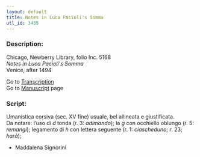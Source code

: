 ```yaml
---
layout: default
title: Notes in Luca Pacioli's Somma
utl_id: 3455
---
```


###  Description:

Chicago, Newberry Library, folio Inc. 5168<br>
_Notes in Luca Pacioli's Somma_<br>
Venice, after 1494

Go to [Transcription](https://centerfordigitalhumanities.github.io/Newberry-Italian-paleography/transcriptions/078)<br>
Go to [Manuscript](https://centerfordigitalhumanities.github.io/Newberry-Italian-paleography/www/record.html?id=078) page 

###  Script:

Umanistica corsiva (sec. XV fine) usuale, bel allineata e giustificata.<br>
Da notare: l’uso di _d_ tonda (r. 3: _adimando_); la _g_ con occhiello oblungo (r. 5: _remangi_); legamento di _h_ con lettera seguente (r. 1: _ciascheduno_; r. 23; _harà_);<br>
- Maddalena Signorini

